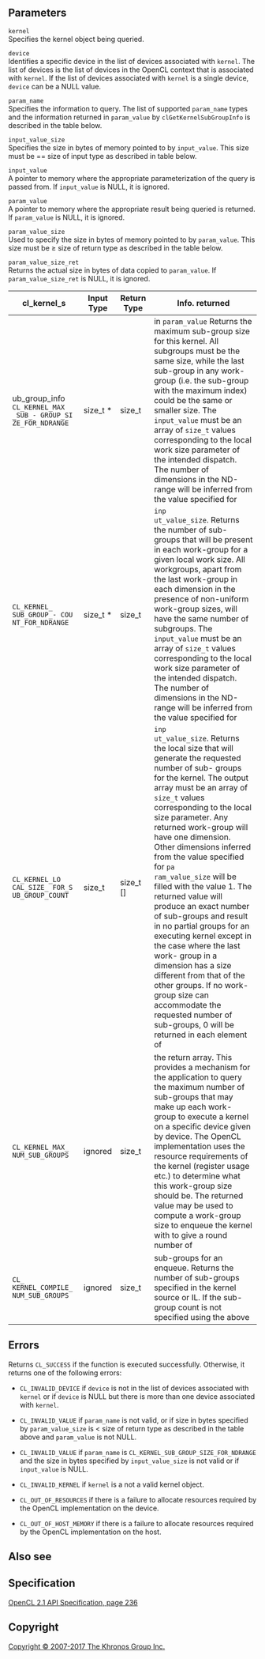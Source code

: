 
## Parameters

`kernel`  
Specifies the kernel object being queried.

`device`  
Identifies a specific device in the list of devices associated with
`kernel`. The list of devices is the list of devices in the OpenCL
context that is associated with `kernel`. If the list of devices
associated with `kernel` is a single device, `device` can be a NULL
value.

`param_name`  
Specifies the information to query. The list of supported `param_name`
types and the information returned in `param_value` by
`clGetKernelSubGroupInfo` is described in the table below.

`input_value_size`  
Specifies the size in bytes of memory pointed to by `input_value`. This
size must be == size of input type as described in table below.

`input_value`  
A pointer to memory where the appropriate parameterization of the query
is passed from. If `input_value` is NULL, it is ignored.

`param_value`  
A pointer to memory where the appropriate result being queried is
returned. If `param_value` is NULL, it is ignored.

`param_value_size`  
Used to specify the size in bytes of memory pointed to by `param_value`.
This size must be ≥ size of return type as described in the table below.

`param_value_size_ret`  
Returns the actual size in bytes of data copied to `param_value`. If
`param_value_size_ret` is NULL, it is ignored.

| cl\_kernel\_s   | Input Type      | Return Type     | Info. returned  |
| --- | --- | --- | --- |
|  ub\_group\_info   `CL_KERNEL_MAX    _SUB_- GROUP_SI   ZE_FOR_NDRANGE` |  size\_t \*      |  size\_t         |  in                `param_value`     Returns the       maximum           sub-group size    for this          kernel. All       subgroups must    be the same       size, while the   last sub-group    in any            work-group        (i.e. the         sub-group with    the maximum       index) could be   the same or       smaller size.     The               `input_value`     must be an        array of          `size_t` values   corresponding     to the local      work size         parameter of      the intended      dispatch. The     number of         dimensions in     the ND-range      will be           inferred from     the value         specified for   |
|  `CL_KERNEL_       SUB_GROUP_- COU   NT_FOR_NDRANGE` |  size\_t \*      |  size\_t         |  `inp              ut_value_size`.   Returns the       number of         sub-groups that   will be present   in each           work-group for    a given local     work size. All    workgroups,       apart from the    last work-group   in each           dimension in      the presence of   non-uniform       work-group        sizes, will       have the same     number of         subgroups.        The               `input_value`     must be an        array of          `size_t` values   corresponding     to the local      work size         parameter of      the intended      dispatch. The     number of         dimensions in     the ND-range      will be           inferred from     the value         specified for   |
|  `CL_KERNEL_LO     CAL_SIZE_ FOR_S   UB_GROUP_COUNT` |  size\_t         |  size\_t \[\]    |  `inp              ut_value_size`.   Returns the       local size that   will generate     the requested     number of sub-    groups for the    kernel. The       output array      must be an        array of          `size_t` values   corresponding     to the local      size parameter.   Any returned      work-group will   have one          dimension.        Other             dimensions        inferred from     the value         specified for     `pa               ram_value_size`   will be filled    with the value    1. The returned   value will        produce an        exact number of   sub-groups and    result in no      partial groups    for an            executing         kernel except     in the case       where the last    work- group in    a dimension has   a size            different from    that of the       other groups.     If no             work-group size   can accommodate   the requested     number of         sub-groups, 0     will be           returned in       each element of |
|  `CL_KERNEL_MAX_   NUM_SUB_GROUPS` |  ignored         |  size\_t         |  the return        array.            This provides a   mechanism for     the application   to query the      maximum number    of sub-groups     that may make     up each           work-group to     execute a         kernel on a       specific device   given by          device. The       OpenCL            implementation    uses the          resource          requirements of   the kernel        (register usage   etc.) to          determine what    this work-group   size should be.   The returned      value may be      used to compute   a work-group      size to enqueue   the kernel with   to give a round   number of       |
|  `CL_              KERNEL_COMPILE_   NUM_SUB_GROUPS` |  ignored         |  size\_t         |  sub-groups for    an enqueue.       Returns the       number of         sub-groups        specified in      the kernel        source or IL.     If the            sub-group count   is not            specified using   the above       |

## Errors

Returns `CL_SUCCESS` if the function is executed successfully.
Otherwise, it returns one of the following errors:

-   `CL_INVALID_DEVICE` if `device` is not in the list of devices
    associated with `kernel` or if `device` is NULL but there is more
    than one device associated with `kernel`.

-   `CL_INVALID_VALUE` if `param_name` is not valid, or if size in bytes
    specified by `param_value_size` is &lt; size of return type as
    described in the table above and `param_value` is not NULL.

-   `CL_INVALID_VALUE` if `param_name` is
    `CL_KERNEL_SUB_GROUP_SIZE_FOR_NDRANGE` and the size in bytes
    specified by `input_value_size` is not valid or if `input_value` is
    NULL.

-   `CL_INVALID_KERNEL` if `kernel` is a not a valid kernel object.

-   `CL_OUT_OF_RESOURCES` if there is a failure to allocate resources
    required by the OpenCL implementation on the device.

-   `CL_OUT_OF_HOST_MEMORY` if there is a failure to allocate resources
    required by the OpenCL implementation on the host.

## Also see

## Specification

[OpenCL 2.1 API Specification, page
236](https://www.khronos.org/registry/cl/specs/opencl-2.1.pdf#page=236)

## Copyright

[Copyright © 2007-2017 The Khronos Group Inc.](copyright.html)
